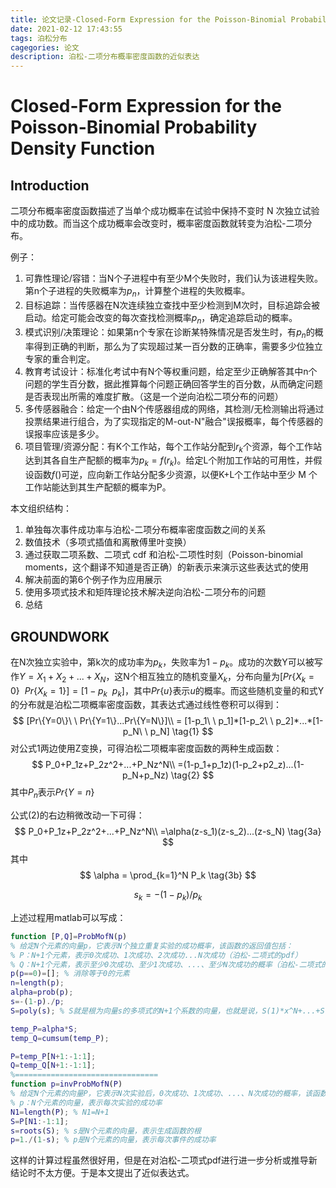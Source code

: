 ```yaml
---
title: 论文记录-Closed-Form Expression for the Poisson-Binomial Probability Density Function
date: 2021-02-12 17:43:55
tags: 泊松分布
cagegories: 论文
description: 泊松-二项分布概率密度函数的近似表达
---
```


# Closed-Form Expression for the Poisson-Binomial Probability Density Function

## Introduction

二项分布概率密度函数描述了当单个成功概率在试验中保持不变时 N 次独立试验中的成功数。而当这个成功概率会改变时，概率密度函数就转变为泊松-二项分布。

例子：

1. 可靠性理论/容错：当N个子进程中有至少M个失败时，我们认为该进程失败。第n个子进程的失败概率为$p_n$，计算整个进程的失败概率。
2. 目标追踪：当传感器在N次连续独立查找中至少检测到M次时，目标追踪会被启动。给定可能会改变的每次查找检测概率$p_n$，确定追踪启动的概率。
3. 模式识别/决策理论：如果第n个专家在诊断某特殊情况是否发生时，有$p_n$的概率得到正确的判断，那么为了实现超过某一百分数的正确率，需要多少位独立专家的重合判定。
4. 教育考试设计：标准化考试中有N个等权重问题，给定至少正确解答其中n个问题的学生百分数，据此推算每个问题正确回答学生的百分数，从而确定问题是否表现出所需的难度扩散。（这是一个逆向泊松二项分布的问题）
5. 多传感器融合：给定一个由N个传感器组成的网络，其检测/无检测输出将通过投票结果进行组合，为了实现指定的M-out-N"融合"误报概率，每个传感器的误报率应该是多少。
6. 项目管理/资源分配：有K个工作站，每个工作站分配到$r_k$个资源，每个工作站达到其各自生产配额的概率为$p_k=f(r_k)$。给定L个附加工作站的可用性，并假设函数$f()$可逆，应向新工作站分配多少资源，以便K+L个工作站中至少 M 个工作站能达到其生产配额的概率为P。

本文组织结构：

1. 单独每次事件成功率与泊松-二项分布概率密度函数之间的关系
2. 数值技术（多项式插值和离散傅里叶变换）
3. 通过获取二项系数、二项式 cdf 和泊松-二项性时刻（Poisson-binomial moments，这个翻译不知道是否正确）的新表示来演示这些表达式的使用
4. 解决前面的第6个例子作为应用展示
5. 使用多项式技术和矩阵理论技术解决逆向泊松-二项分布的问题
6. 总结

## GROUNDWORK

在N次独立实验中，第k次的成功率为$p_k$，失败率为$1-p_k$。成功的次数Y可以被写作$Y=X_1+X_2+...+X_N$，这N个相互独立的随机变量$X_k$，分布向量为$[Pr\{X_k=0\}\ \ Pr\{X_k=1\}]=[1-p_k\ \ p_k]$，其中$Pr\{u\}$表示$u$的概率。而这些随机变量的和式Y的分布就是泊松二项概率密度函数，其表达式通过线性卷积可以得到：
$$
[Pr\{Y=0\}\ \ Pr\{Y=1\}...Pr\{Y=N\}]\\
= [1-p_1\ \ p_1]*[1-p_2\ \ p_2]*...*[1-p_N\ \ p_N] \tag{1}
$$
对公式1两边使用Z变换，可得泊松二项概率密度函数的两种生成函数：
$$
P_0+P_1z+P_2z^2+...+P_Nz^N\\
=(1-p_1+p_1z)(1-p_2+p2_z)...(1-p_N+p_Nz) \tag{2}
$$
其中$P_n$表示$Pr\{Y=n\}$

公式(2)的右边稍微改动一下可得：
$$
P_0+P_1z+P_2z^2+...+P_Nz^N\\
=\alpha(z-s_1)(z-s_2)...(z-s_N) \tag{3a}
$$
其中
$$
\alpha = \prod_{k=1}^N P_k \tag{3b}
$$

$$
s_k = -(1-p_k)/p_k \tag{3c}
$$

上述过程用matlab可以写成：

```matlab
function [P,Q]=ProbMofN(p)
% 给定N个元素的向量p，它表示N个独立重复实验的成功概率，该函数的返回值包括：
% P：N+1个元素，表示0次成功、1次成功、2次成功...N次成功（泊松-二项式的pdf）
% Q：N+1个元素，表示至少0次成功、至少1次成功、...、至少N次成功的概率（泊松-二项式的cdf）
p(p==0)=[];	% 消除等于0的元素
n=length(p);
alpha=prob(p);
s=-(1-p)./p;
S=poly(s); % S就是根为向量s的多项式的N+1个系数的向量，也就是说，S(1)*x^N+...+S(N)*x+S(N+1)

temp_P=alpha*S;
temp_Q=cumsum(temp_P);

P=temp_P[N+1:-1:1];
Q=temp_Q[N+1:-1:1];
%================================
function p=invProbMofN(P)
% 给定N个元素的向量P，它表示N次实验后，0次成功、1次成功、...、N次成功的概率，该函数的返回值为：
% p：N个元素的向量，表示每次实验的成功率
N1=length(P); % N1=N+1
S=P[N1:-1:1]; 
s=roots(S); % s是N个元素的向量，表示生成函数的根
p=1./(1-s); % p是N个元素的向量，表示每次事件的成功率
```

这样的计算过程虽然很好用，但是在对泊松-二项式pdf进行进一步分析或推导新结论时不太方便。于是本文提出了近似表达式。

